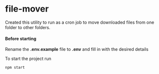 # file-mover

Created this utility to run as a cron job to move downloaded files from one folder to other folders.

#### Before starting
Rename the **.env.example** file to **.env** and fill in with the desired details

To start the project run
```
npm start
```